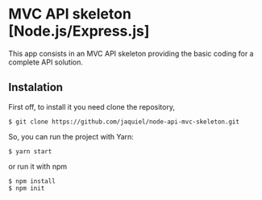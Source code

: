 # MVC API skeleton [Node.js/Express.js]
This app consists in an MVC API skeleton providing the basic coding for a complete API solution.

## Instalation

First off, to install it you need clone the repository,

```
$ git clone https://github.com/jaquiel/node-api-mvc-skeleton.git 
```

So, you can run the project with Yarn:
```
$ yarn start
```

or run it with npm 

```
$ npm install
$ npm init
```
